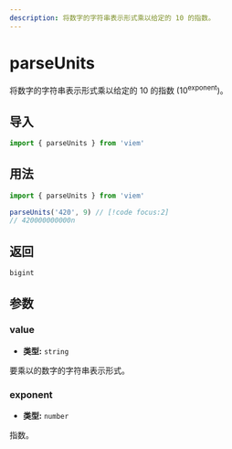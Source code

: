 ```yaml
---
description: 将数字的字符串表示形式乘以给定的 10 的指数。
---
```


# parseUnits

将数字的字符串表示形式乘以给定的 10 的指数 (10<sup>exponent</sup>)。

## 导入

```ts
import { parseUnits } from 'viem'
```

## 用法

```ts
import { parseUnits } from 'viem'

parseUnits('420', 9) // [!code focus:2]
// 420000000000n
```

## 返回

`bigint`

## 参数

### value

- **类型:** `string`

要乘以的数字的字符串表示形式。

### exponent 

- **类型:** `number`

指数。